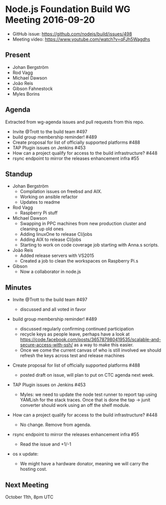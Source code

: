# Node.js Foundation Build WG Meeting 2016-09-20

* GitHub issue: https://github.com/nodejs/build/issues/498
* Meeting video: https://www.youtube.com/watch?v=qFJh5Wagdhs

## Present

* Johan Bergström
* Rod Vagg
* Michael Dawson
* João Reis
* Gibson Fahnestock
* Myles Borins

## Agenda

Extracted from wg-agenda issues and pull requests from this repo.

* Invite @Trott to the build team #497
* build group membership reminder! #489
* Create proposal for list of officially supported platforms #488
* TAP Plugin issues on Jenkins #453
* How can a project qualify for access to the build infrastructure? #448
* rsync endpoint to mirror the releases enhancement infra #55

## Standup

* Johan Bergström
  * Compilation issues on freebsd and AIX.
  * Working on ansible refactor
  * Updates to readme
* Rod Vagg
  * Raspberry Pi stuff
* Michael Dawson
  * Swapping in PPC machines from new production cluster and cleaning
    up old ones
  * Adding linuxOne to release CI/jobs
  * Adding AIX to release CI/jobs
  * Starting to work on code coverage job starting with Anna.s
    scripts.
* João Reis
  * Added release servers with VS2015
  * Created a job to clean the workspaces on Raspberry Pi.s
* Gibson
  * Now a collaborator in node.js

## Minutes

* Invite @Trott to the build team #497
  * discussed and all voted in favor

* build group membership reminder! #489

  * discussed regularly confirming continued participation
  * recycle keys as people leave, perhaps have a look at
    https://code.facebook.com/posts/365787980419535/scalable-and-secure-access-with-ssh/
    as a way to make this easier.
  * Once we come the current canvas of who is still involved
    we should refresh the keys across test and release machines

* Create proposal for list of officially supported platforms #488
  * posted draft on issue, will plan to put on CTC agenda next week.

* TAP Plugin issues on Jenkins #453

  * Myles: we need to update the node test runner to report tap using
    YAMLish for the stack traces. Once that is done the tap -> junit
    converter should work using an off the shelf module.

* How can a project qualify for access to the build infrastructure? #448

  * No change. Remove from agenda.

* rsync endpoint to mirror the releases enhancement infra #55

  * Read the issue and +1/-1

* os x update:

  * We might have a hardware donator, meaning we will carry the hosting cost.


## Next Meeting

October 11th, 8pm UTC
